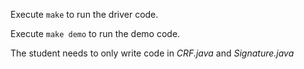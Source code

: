 Execute `make` to run the driver code.

Execute `make demo` to run the demo code.

The student needs to only write code in *CRF.java* and *Signature.java*